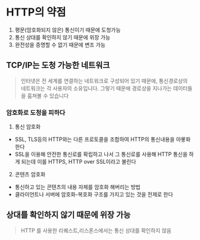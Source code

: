 # HTTP의 약점

1. 평문(암호화되지 않은) 통신이기 때문에 도청가능
2. 통신 상대를 확인하지 않기 때문에 위장 가능
3. 완전성을 증명할 수 없기 때문에 변조 가능

## TCP/IP는 도청 가능한 네트워크

> 인터넷은 전 세계를 연결하는 네트워크로 구성되어 있기 때문에, 통신경로상의 네트워크는 각 사용자의 소유입니다. 그렇기 때문에 경로상을 지나가는 데이터들을 훔쳐볼 수 있습니다

### 암호화로 도청을 피하다

1. 통신 암호화

- SSL, TLS등의 HTTP와는 다른 프로토콜을 조합하여 HTTP의 통신내용을 아뫃화 한다
- SSL을 이용해 안전한 통신로를 확립하고 나서 그 통신로를 사용해 HTTP 통신을 하게 되는데 이를 HTTPS, HTTP over SSL이라고 불린다

2. 콘텐츠 암호화

- 통신하고 있는 콘텐츠의 내용 자체를 암호화 해버리는 방법
- 클라이언트나 서버에 암호화-복호화 구조를 가지고 있는 것을 전제로 한다

## 상대를 확인하지 않기 때문에 위장 가능

> HTTP 를 사용한 리퀘스트,리스폰스에서는 통신 상대를 확인하지 않음
